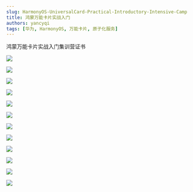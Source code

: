 ```yaml
---
slug: HarmonyOS-UniversalCard-Practical-Introductory-Intensive-Camp
title: 鸿蒙万能卡片实战入门
authors: yancyqi
tags: [华为, HarmonyOS, 万能卡片, 原子化服务]
---
```


鸿蒙万能卡片实战入门集训营证书

<!--truncate-->

![](./HarmonyOS-UniversalCard-Practical-Introductory-Intensive-Camp01.png)

![](./HarmonyOS-UniversalCard-Practical-Introductory-Intensive-Camp02.png)

![](./HarmonyOS-UniversalCard-Practical-Introductory-Intensive-Camp03.png)

![](./HarmonyOS-UniversalCard-Practical-Introductory-Intensive-Camp04.png)

![](./HarmonyOS-UniversalCard-Practical-Introductory-Intensive-Camp05.png)

![](./HarmonyOS-UniversalCard-Practical-Introductory-Intensive-Camp06.png)

![](./HarmonyOS-UniversalCard-Practical-Introductory-Intensive-Camp07.png)

![](./HarmonyOS-UniversalCard-Practical-Introductory-Intensive-Camp08.png)

![](./HarmonyOS-UniversalCard-Practical-Introductory-Intensive-Camp09.png)

![](./HarmonyOS-UniversalCard-Practical-Introductory-Intensive-Camp10.png)

![](./HarmonyOS-UniversalCard-Practical-Introductory-Intensive-Camp11.png)

![](./HarmonyOS-UniversalCard-Practical-Introductory-Intensive-Camp12.png)